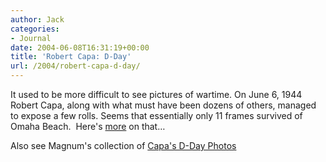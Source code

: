 ```yaml
---
author: Jack
categories:
- Journal
date: 2004-06-08T16:31:19+00:00
title: 'Robert Capa: D-Day'
url: /2004/robert-capa-d-day/
---
```


It used to be more difficult to see pictures of wartime. On June 6, 1944 Robert Capa, along with what must have been dozens of others, managed to expose a few rolls. Seems that essentially only 11 frames survived of Omaha Beach.&nbsp; Here's [more][1] on that&#8230;

Also see Magnum's collection of [Capa's D-Day Photos][2]

 [1]: http://digitaljournalist.org/issue0406/halstead.html
 [2]: http://www.magnumphotos.com/c/htm/FramerT_MAG.aspx?Stat=Features_DocThumb&V=CDocT&E=29YL535ZXX00&DT=ALB